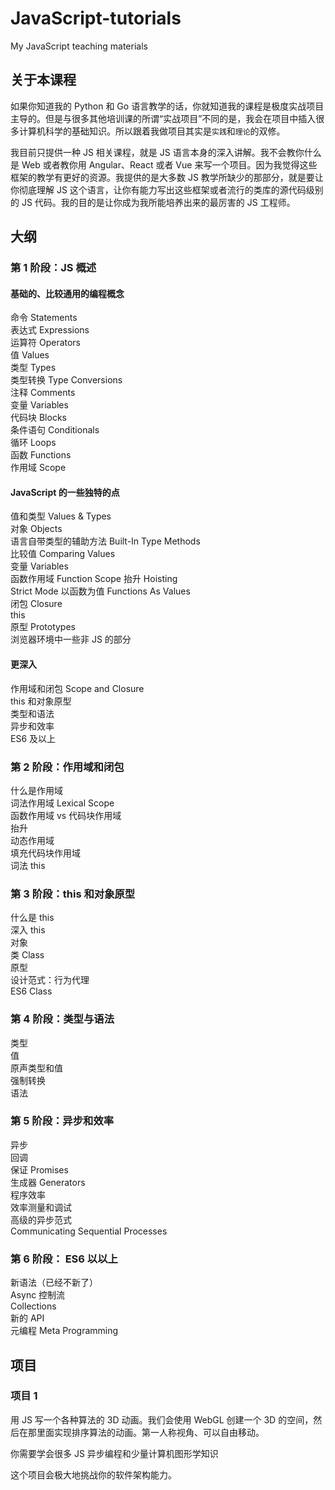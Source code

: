 # JavaScript-tutorials
My JavaScript teaching materials

## 关于本课程
如果你知道我的 Python 和 Go 语言教学的话，你就知道我的课程是极度实战项目主导的。但是与很多其他培训课的所谓“实战项目”不同的是，我会在项目中插入很多计算机科学的基础知识。所以跟着我做项目其实是`实践`和`理论`的双修。

我目前只提供一种 JS 相关课程，就是 JS 语言本身的深入讲解。我不会教你什么是 Web 或者教你用 Angular、React 或者 Vue 来写一个项目。因为我觉得这些框架的教学有更好的资源。我提供的是大多数 JS 教学所缺少的那部分，就是要让你彻底理解 JS 这个语言，让你有能力写出这些框架或者流行的类库的源代码级别的 JS 代码。我的目的是让你成为我所能培养出来的最厉害的 JS 工程师。

## 大纲
### 第 1 阶段：JS 概述
#### 基础的、比较通用的编程概念
命令 Statements  
表达式 Expressions  
运算符 Operators  
值 Values  
类型 Types  
类型转换 Type Conversions  
注释 Comments  
变量 Variables  
代码块 Blocks  
条件语句 Conditionals  
循环 Loops  
函数 Functions  
作用域 Scope  
  
#### JavaScript 的一些独特的点
值和类型 Values & Types  
对象 Objects  
语言自带类型的辅助方法 Built-In Type Methods  
比较值 Comparing Values  
变量 Variables  
函数作用域 Function Scope
抬升 Hoisting  
Strict Mode
以函数为值 Functions As Values  
闭包 Closure  
this  
原型 Prototypes  
浏览器环境中一些非 JS 的部分  

#### 更深入
作用域和闭包 Scope and Closure  
this 和对象原型  
类型和语法  
异步和效率  
ES6 及以上  

### 第 2 阶段：作用域和闭包
什么是作用域  
词法作用域 Lexical Scope  
函数作用域 vs 代码块作用域  
抬升  
动态作用域  
填充代码块作用域  
词法 this  

### 第 3 阶段：this 和对象原型
什么是 this  
深入 this  
对象  
类 Class  
原型  
设计范式：行为代理  
ES6 Class  

### 第 4 阶段：类型与语法
类型  
值  
原声类型和值  
强制转换  
语法  

### 第 5 阶段：异步和效率
异步  
回调  
保证 Promises  
生成器 Generators  
程序效率  
效率测量和调试  
高级的异步范式  
Communicating Sequential Processes  

### 第 6 阶段： ES6 以以上
新语法（已经不新了）  
Async 控制流  
Collections  
新的 API  
元编程 Meta Programming


## 项目
### 项目 1
用 JS 写一个各种算法的 3D 动画。我们会使用 WebGL 创建一个 3D 的空间，然后在那里面实现排序算法的动画。第一人称视角、可以自由移动。

你需要学会很多 JS 异步编程和少量计算机图形学知识

这个项目会极大地挑战你的软件架构能力。
